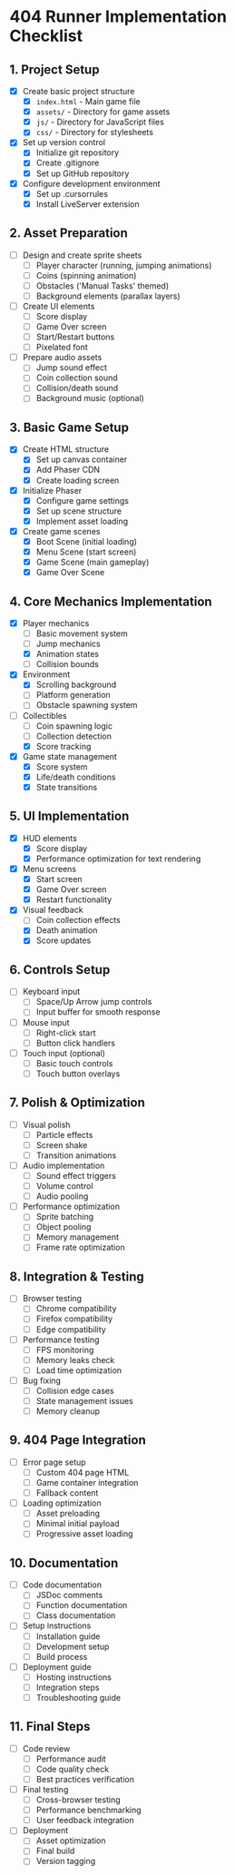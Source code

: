 # 404 Runner Implementation Checklist

## 1. Project Setup
- [x] Create basic project structure
  - [x] `index.html` - Main game file
  - [x] `assets/` - Directory for game assets
  - [x] `js/` - Directory for JavaScript files
  - [x] `css/` - Directory for stylesheets
- [x] Set up version control
  - [x] Initialize git repository
  - [x] Create .gitignore
  - [x] Set up GitHub repository
- [x] Configure development environment
  - [x] Set up .cursorrules
  - [x] Install LiveServer extension

## 2. Asset Preparation
- [ ] Design and create sprite sheets
  - [ ] Player character (running, jumping animations)
  - [ ] Coins (spinning animation)
  - [ ] Obstacles ('Manual Tasks' themed)
  - [ ] Background elements (parallax layers)
- [ ] Create UI elements
  - [ ] Score display
  - [ ] Game Over screen
  - [ ] Start/Restart buttons
  - [ ] Pixelated font
- [ ] Prepare audio assets
  - [ ] Jump sound effect
  - [ ] Coin collection sound
  - [ ] Collision/death sound
  - [ ] Background music (optional)

## 3. Basic Game Setup
- [x] Create HTML structure
  - [x] Set up canvas container
  - [x] Add Phaser CDN
  - [x] Create loading screen
- [x] Initialize Phaser
  - [x] Configure game settings
  - [x] Set up scene structure
  - [x] Implement asset loading
- [x] Create game scenes
  - [x] Boot Scene (initial loading)
  - [x] Menu Scene (start screen)
  - [x] Game Scene (main gameplay)
  - [x] Game Over Scene

## 4. Core Mechanics Implementation
- [x] Player mechanics
  - [ ] Basic movement system
  - [ ] Jump mechanics
  - [x] Animation states
  - [ ] Collision bounds
- [x] Environment
  - [x] Scrolling background
  - [ ] Platform generation
  - [ ] Obstacle spawning system
- [ ] Collectibles
  - [ ] Coin spawning logic
  - [ ] Collection detection
  - [x] Score tracking
- [x] Game state management
  - [x] Score system
  - [x] Life/death conditions
  - [x] State transitions

## 5. UI Implementation
- [x] HUD elements
  - [x] Score display
  - [x] Performance optimization for text rendering
- [x] Menu screens
  - [x] Start screen
  - [x] Game Over screen
  - [x] Restart functionality
- [x] Visual feedback
  - [ ] Coin collection effects
  - [x] Death animation
  - [x] Score updates

## 6. Controls Setup
- [ ] Keyboard input
  - [ ] Space/Up Arrow jump controls
  - [ ] Input buffer for smooth response
- [ ] Mouse input
  - [ ] Right-click start
  - [ ] Button click handlers
- [ ] Touch input (optional)
  - [ ] Basic touch controls
  - [ ] Touch button overlays

## 7. Polish & Optimization
- [ ] Visual polish
  - [ ] Particle effects
  - [ ] Screen shake
  - [ ] Transition animations
- [ ] Audio implementation
  - [ ] Sound effect triggers
  - [ ] Volume control
  - [ ] Audio pooling
- [ ] Performance optimization
  - [ ] Sprite batching
  - [ ] Object pooling
  - [ ] Memory management
  - [ ] Frame rate optimization

## 8. Integration & Testing
- [ ] Browser testing
  - [ ] Chrome compatibility
  - [ ] Firefox compatibility
  - [ ] Edge compatibility
- [ ] Performance testing
  - [ ] FPS monitoring
  - [ ] Memory leaks check
  - [ ] Load time optimization
- [ ] Bug fixing
  - [ ] Collision edge cases
  - [ ] State management issues
  - [ ] Memory cleanup

## 9. 404 Page Integration
- [ ] Error page setup
  - [ ] Custom 404 page HTML
  - [ ] Game container integration
  - [ ] Fallback content
- [ ] Loading optimization
  - [ ] Asset preloading
  - [ ] Minimal initial payload
  - [ ] Progressive asset loading

## 10. Documentation
- [ ] Code documentation
  - [ ] JSDoc comments
  - [ ] Function documentation
  - [ ] Class documentation
- [ ] Setup instructions
  - [ ] Installation guide
  - [ ] Development setup
  - [ ] Build process
- [ ] Deployment guide
  - [ ] Hosting instructions
  - [ ] Integration steps
  - [ ] Troubleshooting guide

## 11. Final Steps
- [ ] Code review
  - [ ] Performance audit
  - [ ] Code quality check
  - [ ] Best practices verification
- [ ] Final testing
  - [ ] Cross-browser testing
  - [ ] Performance benchmarking
  - [ ] User feedback integration
- [ ] Deployment
  - [ ] Asset optimization
  - [ ] Final build
  - [ ] Version tagging 